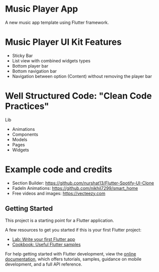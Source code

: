# Music Player App

A new music app template using Flutter framework.

# Music Player UI Kit Features

- Sticky Bar
- List view with combined widgets types
- Bottom player bar
- Bottom navigation bar
- Navigation between option (Content) without removing the player bar

# Well Structured Code: "Clean Code Practices"

Lib
- Animations
- Components
- Models
- Pages
- Widgets

# Example code and credits

- Section Builder:   https://github.com/nurshat13/Flutter-Spotify-UI-Clone
- FadeIn Animations: https://github.com/nikhil7299/smart_home
- Free videos and images: https://vecteezy.com

## Getting Started

This project is a starting point for a Flutter application.

A few resources to get you started if this is your first Flutter project:

- [Lab: Write your first Flutter app](https://docs.flutter.dev/get-started/codelab)
- [Cookbook: Useful Flutter samples](https://docs.flutter.dev/cookbook)

For help getting started with Flutter development, view the
[online documentation](https://docs.flutter.dev/), which offers tutorials,
samples, guidance on mobile development, and a full API reference.
